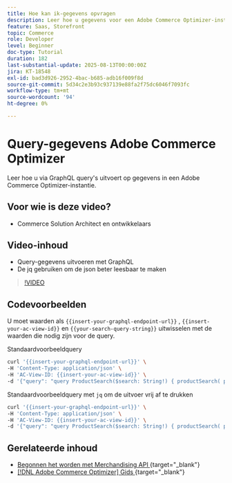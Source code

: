 ```yaml
---
title: Hoe kan ik-gegevens opvragen
description: Leer hoe u gegevens voor een Adobe Commerce Optimizer-instantie kunt opvragen.
feature: Saas, Storefront
topic: Commerce
role: Developer
level: Beginner
doc-type: Tutorial
duration: 182
last-substantial-update: 2025-08-13T00:00:00Z
jira: KT-18548
exl-id: bad3d926-2952-4bac-b685-adb16f009f8d
source-git-commit: 5d34c2e3b93c937139e88fa2f75dc6046f7093fc
workflow-type: tm+mt
source-wordcount: '94'
ht-degree: 0%

---
```


# Query-gegevens Adobe Commerce Optimizer

Leer hoe u via GraphQL query&#39;s uitvoert op gegevens in een Adobe Commerce Optimizer-instantie.

## Voor wie is deze video?

* Commerce Solution Architect en ontwikkelaars

## Video-inhoud

* Query-gegevens uitvoeren met GraphQL
* De jq gebruiken om de json beter leesbaar te maken

>[!VIDEO](https://video.tv.adobe.com/v/3470806?learn=on&enablevpops&captions=dut)

## Codevoorbeelden

U moet waarden als `{{insert-your-graphql-endpoint-url}}` , `{{insert-your-ac-view-id}}` en `{{your-search-query-string}}` uitwisselen met de waarden die nodig zijn voor de query.

Standaardvoorbeeldquery

```bash
curl '{{insert-your-graphql-endpoint-url}}' \
-H 'Content-Type: application/json' \
-H 'AC-View-ID: {{insert-your-ac-view-id}}' \
-d '{"query": "query ProductSearch($search: String!) { productSearch( phrase: $search, page_size: 10, current_page: 2) { items { productView { sku name description shortDescription images { url } ... on SimpleProductView { attributes { label name value } price { regular { amount { value currency } } roles } } } } } }", "variables": { "search": "{{your-search-query-string}}"}}'
```

Standaardvoorbeeldquery met `jq` om de uitvoer vrij af te drukken

```bash
curl '{{insert-your-graphql-endpoint-url}}' \
-H 'Content-Type: application/json' \
-H 'AC-View-ID: {{insert-your-ac-view-id}}' \
-d '{"query": "query ProductSearch($search: String!) { productSearch( phrase: $search, page_size: 10, current_page: 2) { items { productView { sku name description shortDescription images { url } ... on SimpleProductView { attributes { label name value } price { regular { amount { value currency } } roles } } } } } }", "variables": { "search": "{{your-search-query-string}}"}}' | jq .
```

## Gerelateerde inhoud

* [ Begonnen het worden met Merchandising API ](https://developer.adobe.com/commerce/services/optimizer/merchandising-services/using-the-api/#make-your-first-request){target="_blank"}
* [[!DNL Adobe Commerce Optimizer]  Gids ](https://experienceleague.adobe.com/nl/docs/commerce/optimizer/overview){target="_blank"}
